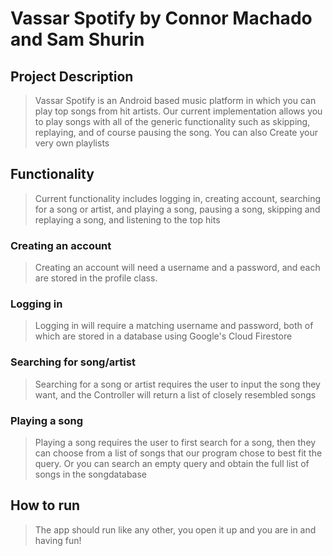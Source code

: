 # Vassar Spotify by Connor Machado and Sam Shurin

## Project Description
>Vassar Spotify is an Android based music platform in which you can play top songs from hit artists. Our current implementation allows you to play songs with all of the generic functionality such as skipping, replaying, and of course pausing the song. You can also Create your very own playlists



## Functionality
>Current functionality includes logging in, creating account, searching for a song or artist, and playing a song, pausing a song, skipping and replaying a song, and listening to the top hits


### Creating an account
>Creating an account will need a username and a password, and each are stored in the profile class.


### Logging in
>Logging in will require a matching username and password, both of which are stored in a database using Google's Cloud Firestore


### Searching for song/artist
>Searching for a song or artist requires the user to input the song they want, and the Controller will return a list of closely resembled songs


### Playing a song
>Playing a song requires the user to first search for a song, then they can choose from a list of songs that our program chose to best fit the query. Or you can search an empty query and obtain the full list of songs in the songdatabase


## How to run
> The app should run like any other, you open it up and you are in and having fun!


